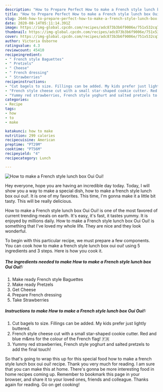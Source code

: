 ```yaml
---
description: "How to Prepare Perfect How to make a French style lunch box Oui Oui!"
title: "How to Prepare Perfect How to make a French style lunch box Oui Oui!"
slug: 2646-how-to-prepare-perfect-how-to-make-a-french-style-lunch-box-oui-oui
date: 2020-08-14T05:11:14.391Z
image: https://img-global.cpcdn.com/recipes/adc873b3b6f9006e/751x532cq70/how-to-make-a-french-style-lunch-box-oui-oui-recipe-main-photo.jpg
thumbnail: https://img-global.cpcdn.com/recipes/adc873b3b6f9006e/751x532cq70/how-to-make-a-french-style-lunch-box-oui-oui-recipe-main-photo.jpg
cover: https://img-global.cpcdn.com/recipes/adc873b3b6f9006e/751x532cq70/how-to-make-a-french-style-lunch-box-oui-oui-recipe-main-photo.jpg
author: Victoria Osborne
ratingvalue: 4.3
reviewcount: 45410
recipeingredient:
- " French style Baguettes"
- " Pretzels"
- " Cheese"
- " French dressing"
- " Strawberries"
recipeinstructions:
- "Cut bagels to size. Fillings can be added. My kids prefer just lightly buttered."
- "French style cheese cut with a small star-shaped cookie cutter. Red and blue m&amp;ms for the colour of the French flag! 🇫🇷"
- "Yummy red strawberries, French style yoghurt and salted pretzels to add the final touch!"
categories:
- Recipe
tags:
- how
- to
- make

katakunci: how to make 
nutrition: 299 calories
recipecuisine: American
preptime: "PT29M"
cooktime: "PT56M"
recipeyield: "4"
recipecategory: Lunch

---
```



![How to make a French style lunch box Oui Oui!](https://img-global.cpcdn.com/recipes/adc873b3b6f9006e/751x532cq70/how-to-make-a-french-style-lunch-box-oui-oui-recipe-main-photo.jpg)

Hey everyone, hope you are having an incredible day today. Today, I will show you a way to make a special dish, how to make a french style lunch box oui oui!. It is one of my favorites. This time, I'm gonna make it a little bit tasty. This will be really delicious.



How to make a French style lunch box Oui Oui! is one of the most favored of current trending meals on earth. It's easy, it's fast, it tastes yummy. It is enjoyed by millions daily. How to make a French style lunch box Oui Oui! is something that I've loved my whole life. They are nice and they look wonderful.


To begin with this particular recipe, we must prepare a few components. You can cook how to make a french style lunch box oui oui! using 5 ingredients and 3 steps. Here is how you cook it.

<!--inarticleads1-->

##### The ingredients needed to make How to make a French style lunch box Oui Oui!:

1. Make ready  French style Baguettes
1. Make ready  Pretzels
1. Get  Cheese
1. Prepare  French dressing
1. Take  Strawberries




<!--inarticleads2-->

##### Instructions to make How to make a French style lunch box Oui Oui!:

1. Cut bagels to size. Fillings can be added. My kids prefer just lightly buttered.
1. French style cheese cut with a small star-shaped cookie cutter. Red and blue m&amp;ms for the colour of the French flag! 🇫🇷
1. Yummy red strawberries, French style yoghurt and salted pretzels to add the final touch!




So that's going to wrap this up for this special food how to make a french style lunch box oui oui! recipe. Thank you very much for reading. I am sure that you can make this at home. There's gonna be more interesting food in home recipes coming up. Remember to bookmark this page in your browser, and share it to your loved ones, friends and colleague. Thanks again for reading. Go on get cooking!
